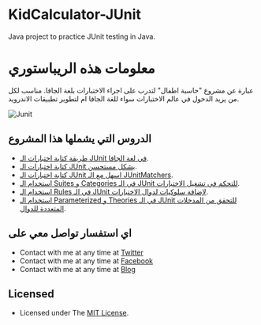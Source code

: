 # KidCalculator-JUnit
Java project to practice JUnit testing in Java.


# معلومات هذه الريباستوري
عبارة عن مشروع "حاسبة اطفال" لتدرب على اجراء الاختبارات بلغة الجافا. مناسب لكل من يريد الدخول في عالم الاختبارات سواء للغة الجافا ام لتطوير تطبيقات الاندرويد.


![Junit](../master/img/junit.png "JUnit")


## الدروس التي يشملها هذا المشروع
* [طريقة كتابة اختبارات الـ JUnit في لغة الجافا](http://www.3alampro.com/articles/android/junit-in-java/).
* [كتابة اختبارات الـ JUnit بشكل مستحسن](http://www.3alampro.com/articles/java/junit-in-java-part2/).
* [كتابة اختبارات الـ JUnit اسهل مع الـ JUnitMatchers](http://www.3alampro.com/articles/java/junit-junitmatchers/).
* [استخدام الـ Suites و Categories في الـ JUnit للتحكم في تشغيل الاختبارات](http://www.3alampro.com/articles/java/junit-suites-categories/).
* [استخدام الـ Rules في الـ JUnit لإضافة سلوكيات لدوال الاختبارات](http://www.3alampro.com/articles/java/junit-rules/).
* [استخدام الـ Parameterized و Theories في الـ JUnit للتحقق من المدخلات المتعددة للدوال](http://www.3alampro.com/forums/topic/393-%D8%A7%D8%B3%D8%AA%D8%AE%D8%AF%D8%A7%D9%85-%D8%A7%D9%84%D9%80-parameterized-%D9%88-theories-%D9%81%D9%8A-%D8%A7%D9%84%D9%80-junit-%D9%84%D9%84%D8%AA%D8%AD%D9%82%D9%82-%D9%85%D9%86-%D8%A7%D9%84%D9%85%D8%AF%D8%AE%D9%84%D8%A7%D8%AA-%D8%A7%D9%84%D9%85%D8%AA%D8%B9%D8%AF%D8%AF%D8%A9-%D9%84%D9%84%D8%AF%D9%88%D8%A7%D9%84/).


## اي استفسار تواصل معي على
* Contact with me at any time at [Twitter](https://twitter.com/mohammadlaif)
* Contact with me at any time at [Facebook](https://www.facebook.com/mohammadl2525)
* Contact with me at any time at [Blog](https://www.mzdhr.com)

## Licensed
* Licensed under The [MIT License](../master/LICENSE).



